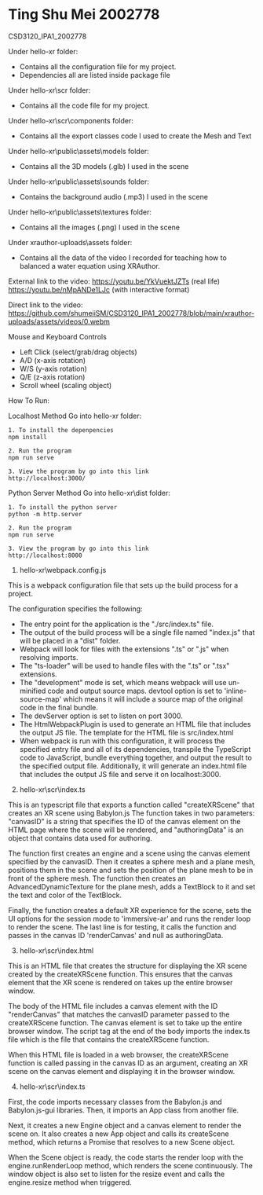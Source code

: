 # Ting Shu Mei 2002778
CSD3120_IPA1_2002778

Under hello-xr folder:
- Contains all the configuration file for my project. 
- Dependencies all are listed inside package file

Under hello-xr\scr folder:
- Contains all the code file for my project.

Under hello-xr\scr\components folder:
- Contains all the export classes code I used to create the Mesh and Text

Under hello-xr\public\assets\models folder:
- Contains all the 3D models (.glb) I used in the scene

Under hello-xr\public\assets\sounds folder:
- Contains the background audio (.mp3) I used in the scene

Under hello-xr\public\assets\textures folder:
- Contains all the images (.png) I used in the scene

Under xrauthor-uploads\assets folder:
- Contains all the data of the video I recorded for teaching how to balanced a water equation using XRAuthor.

External link to the video:
https://youtu.be/YkVuektJZTs (real life)
https://youtu.be/nMpANDe1LJc (with interactive format)

Direct link to the video:
https://github.com/shumeiiSM/CSD3120_IPA1_2002778/blob/main/xrauthor-uploads/assets/videos/0.webm

Mouse and Keyboard Controls
- Left Click (select/grab/drag objects)
- A/D (x-axis rotation)
- W/S (y-axis rotation)
- Q/E (z-axis rotation)
- Scroll wheel (scaling object)

How To Run:

Localhost Method 
Go into hello-xr folder:
```
1. To install the depenpencies
npm install

2. Run the program
npm run serve

3. View the program by go into this link
http://localhost:3000/
```

Python Server Method 
Go into hello-xr\dist folder:
```
1. To install the python server
python -m http.server

2. Run the program
npm run serve

3. View the program by go into this link
http://localhost:8000
```

1. hello-xr\webpack.config.js

This is a webpack configuration file that sets up the build process for a project.

The configuration specifies the following:
- The entry point for the application is the "./src/index.ts" file.
- The output of the build process will be a single file named "index.js" that will be placed in a "dist" folder.
- Webpack will look for files with the extensions ".ts" or ".js" when resolving imports.
- The "ts-loader" will be used to handle files with the ".ts" or ".tsx" extensions.
- The "development" mode is set, which means webpack will use un-minified code and output source maps.
devtool option is set to 'inline-source-map' which means it will include a source map of the original code in the final bundle.
- The devServer option is set to listen on port 3000.
- The HtmlWebpackPlugin is used to generate an HTML file that includes the output JS file. The template for the HTML file is src/index.html
- When webpack is run with this configuration, it will process the specified entry file and all of its dependencies, transpile the TypeScript code to JavaScript, bundle everything together, and output the result to the specified output file. Additionally, it will generate an index.html file that includes the output JS file and serve it on localhost:3000.


2. hello-xr\scr\index.ts

This is an typescript file that exports a function called "createXRScene" that creates an XR scene using Babylon.js
The function takes in two parameters: "canvasID" is a string that specifies the ID of the canvas element on the HTML page where the scene will be rendered, and "authoringData" is an object that contains data used for authoring.

The function first creates an engine and a scene using the canvas element specified by the canvasID. 
Then it creates a sphere mesh and a plane mesh, positions them in the scene and sets the position of the 
plane mesh to be in front of the sphere mesh. The function then creates an AdvancedDynamicTexture for the plane mesh, adds a TextBlock to it and set the text and color of the TextBlock.

Finally, the function creates a default XR experience for the scene, sets the UI options for the session mode to 'immersive-ar' and runs the render loop to render the scene. The last line is for testing, it calls the function and passes in the canvas ID 'renderCanvas' and null as authoringData.


3. hello-xr\scr\index.html

This is an HTML file that creates the structure for displaying the XR scene created by the createXRScene function.
This ensures that the canvas element that the XR scene is rendered on takes up the entire browser window.

The body of the HTML file includes a canvas element with the ID "renderCanvas" that matches the canvasID parameter passed to the createXRScene function. The canvas element is set to take up the entire browser window. The script tag at the end of the body imports the index.ts file which is the file that contains the createXRScene function.

When this HTML file is loaded in a web browser, the createXRScene function is called passing in the canvas ID as an argument, creating an XR scene on the canvas element and displaying it in the browser window.


4. hello-xr\scr\index.ts

First, the code imports necessary classes from the Babylon.js and Babylon.js-gui libraries. Then, it imports an App class from another file.

Next, it creates a new Engine object and a canvas element to render the scene on. It also creates a new App object and calls its createScene method, which returns a Promise that resolves to a new Scene object.

When the Scene object is ready, the code starts the render loop with the engine.runRenderLoop method, which renders the scene continuously. The window object is also set to listen for the resize event and calls the engine.resize method when triggered.
